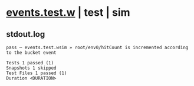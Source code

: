 # [events.test.w](../../../../../../examples/tests/sdk_tests/bucket/events.test.w) | test | sim

## stdout.log
```log
pass ─ events.test.wsim » root/env0/hitCount is incremented according to the bucket event

Tests 1 passed (1)
Snapshots 1 skipped
Test Files 1 passed (1)
Duration <DURATION>
```

